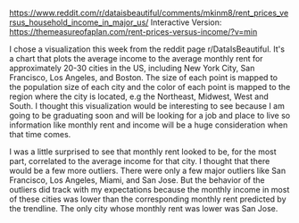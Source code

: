 https://www.reddit.com/r/dataisbeautiful/comments/mkinm8/rent_prices_versus_household_income_in_major_us/ Interactive Version: https://themeasureofaplan.com/rent-prices-versus-income/?v=min

I chose a visualization this week from the reddit page r/DataIsBeautiful. It's a chart that plots the average income to the average monthly rent for approximately 20-30 cities in the US, including New York City, San Francisco, Los Angeles, and Boston. The size of each point is mapped to the population size of each city and the color of each point is mapped to the region where the city is located, e.g the Northeast, Midwest, West and South. I thought this visualization would be interesting to see because I am going to be graduating soon and will be looking for a job and place to live so information like monthly rent and income will be a huge consideration when that time comes.

I was a little surprised to see that monthly rent looked to be, for the most part, correlated to the average income for that city. I thought that there would be a few more outliers. There were only a few major outliers like San Francisco, Los Angeles, Miami, and San Jose. But the behavior of the outliers did track with my expectations because the monthly income in most of these cities was lower than the corresponding monthly rent predicted by the trendline. The only city whose monthly rent was lower was San Jose.